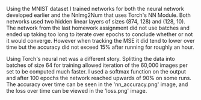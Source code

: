 
Using the MNIST dataset I trained networks for both the neural network developed earlier and the NnImg2Num that uses
Torch's NN Module. Both networks used two hidden linear layers of sizes (874, 128) and (128, 10). The network from the 
last homework assignment did not use batches and ended up taking too long to iterate over epochs to conclude whether or
not it would converge. However when tracking the MSE it did tend to lower over time but the accuracy did not exceed 15%
after running for roughly an hour. 

Using Torch's neural net was a different story. Splitting the data into batches of size 64 for training allowed iteration
of the 60,000 images per set to be computed much faster. I used a softmax function on the output and after 100 epochs 
the network reached upwards of 90% on some runs. The accuracy over time can be seen in the 'nn_accuracy.png' image, and 
the loss over time can be viewed in the 'loss.png' image.
